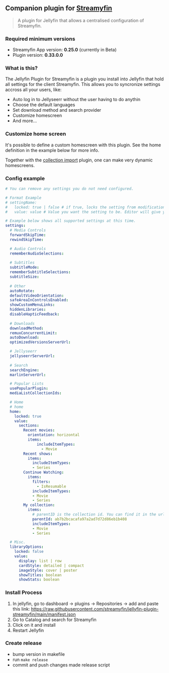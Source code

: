 ## Companion plugin for [Streamyfin](https://github.com/fredrikburmester/streamyfin)

> A plugin for Jellyfin that allows a centralised configuration of Streamyfin.

### Required minimum versions
- Streamyfin App version: **0.25.0** (currently in Beta) 
- Plugin version: **0.33.0.0**

### What is this?

The Jellyfin Plugin for Streamyfin is a plugin you install into Jellyfin that hold all settings for the client Streamyfin. This allows you to syncronize settings accross all your users, like: 

- Auto log in to Jellyseerr without the user having to do anythin
- Choose the default languages 
- Set download method and search provider
- Customize homescreen
- And more...

### Customize home screen

It's possible to define a custom homescreen with this plugin.
See the home definition in the example below for more info.

Together with the [collection import](https://github.com/lostb1t/jellyfin-plugin-collection-import) plugin, one can make very dynamic homescreens.


### Config example

```yaml
# You can remove any settings you do not need configured.

# Format Example
# settingName:
#   locked: true | false # if true, locks the setting from modification in app. Default false.
#   value: value # Value you want the setting to be. Editor will give you type suggestion for a specific setting.

# Example below shows all supported settings at this time.
settings:
  # Media Controls
  forwardSkipTime:
  rewindSkipTime: 

  # Audio Controls
  rememberAudioSelections:
  
  # Subtitles
  subtitleMode:
  rememberSubtitleSelections:
  subtitleSize:
  
  # Other
  autoRotate:
  defaultVideoOrientation:
  safeAreaInControlsEnabled:
  showCustomMenuLinks:
  hiddenLibraries:
  disableHapticFeedback:
  
  # Downloads
  downloadMethod:
  remuxConcurrentLimit:
  autoDownload:
  optimizedVersionsServerUrl:

  # Jellyseerr 
  jellyseerrServerUrl:
  
  # Search
  searchEngine:
  marlinServerUrl:

  # Popular Lists
  usePopularPlugin:
  mediaListCollectionIds:

  # Home
  # home
  home:
    locked: true
    value:
      sections:
        Recent movies:
          orientation: horizontal
          items:
              includeItemTypes:
                - Movie
        Recent shows:
          items:
            includeItemTypes:
            - Series
        Continue Watching:
          items:
            filters:
              - IsResumable
            includeItemTypes:
            - Movie
            - Series
        My collection:
          items:
            # parentID is the collection id. You can find it in the url on the web collection page
            parentId: ab7b2bcacafa97a2ad7d72d86eb1b408
            includeItemTypes:
            - Movie
            - Series

  # Misc.
  libraryOptions:
    locked: false
    value:
      display: list | row
      cardStyle: detailed | compact
      imageStyle: cover | poster
      showTitles: boolean
      showStats: boolean
```

### Install Process

1. In jellyfin, go to dashboard -> plugins -> Repositories -> add and paste this link: https://raw.githubusercontent.com/streamyfin/jellyfin-plugin-streamyfin/main/manifest.json
2. Go to Catalog and search for Streamyfin
3. Click on it and install
4. Restart Jellyfin

### Create release

- bump version in makefile
- run `make release`
- commit and push changes made release script
